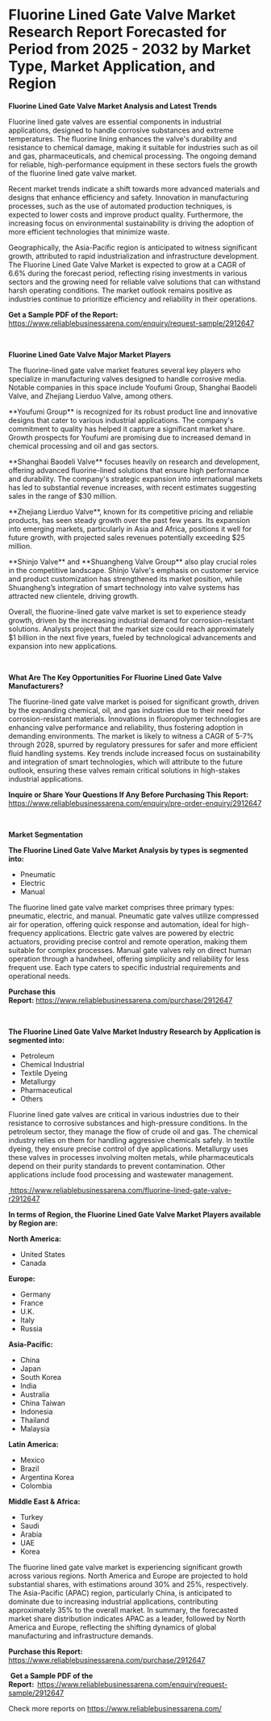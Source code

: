<p><h1>Fluorine Lined Gate Valve Market Research Report Forecasted for Period from 2025 -  2032 by Market Type, Market Application, and Region</h1></p><p><strong>Fluorine Lined Gate Valve Market Analysis and Latest Trends</strong></p>
<p><p>Fluorine lined gate valves are essential components in industrial applications, designed to handle corrosive substances and extreme temperatures. The fluorine lining enhances the valve's durability and resistance to chemical damage, making it suitable for industries such as oil and gas, pharmaceuticals, and chemical processing. The ongoing demand for reliable, high-performance equipment in these sectors fuels the growth of the fluorine lined gate valve market.</p><p>Recent market trends indicate a shift towards more advanced materials and designs that enhance efficiency and safety. Innovation in manufacturing processes, such as the use of automated production techniques, is expected to lower costs and improve product quality. Furthermore, the increasing focus on environmental sustainability is driving the adoption of more efficient technologies that minimize waste.</p><p>Geographically, the Asia-Pacific region is anticipated to witness significant growth, attributed to rapid industrialization and infrastructure development. The Fluorine Lined Gate Valve Market is expected to grow at a CAGR of 6.6% during the forecast period, reflecting rising investments in various sectors and the growing need for reliable valve solutions that can withstand harsh operating conditions. The market outlook remains positive as industries continue to prioritize efficiency and reliability in their operations.</p></p>
<p><strong>Get a Sample PDF of the Report:&nbsp;</strong> <a href="https://www.reliablebusinessarena.com/enquiry/request-sample/2912647?utm_campaign=3001&utm_medium=2&utm_source=Github&utm_content=ia&utm_term=12032025&utm_id=fluorine-lined-gate-valve">https://www.reliablebusinessarena.com/enquiry/request-sample/2912647</a></p>
<p>&nbsp;</p>
<p><strong>Fluorine Lined Gate Valve Major Market Players</strong></p>
<p><p>The fluorine-lined gate valve market features several key players who specialize in manufacturing valves designed to handle corrosive media. Notable companies in this space include Youfumi Group, Shanghai Baodeli Valve, and Zhejiang Lierduo Valve, among others.</p><p>**Youfumi Group** is recognized for its robust product line and innovative designs that cater to various industrial applications. The company's commitment to quality has helped it capture a significant market share. Growth prospects for Youfumi are promising due to increased demand in chemical processing and oil and gas sectors.</p><p>**Shanghai Baodeli Valve** focuses heavily on research and development, offering advanced fluorine-lined solutions that ensure high performance and durability. The company's strategic expansion into international markets has led to substantial revenue increases, with recent estimates suggesting sales in the range of $30 million.</p><p>**Zhejiang Lierduo Valve**, known for its competitive pricing and reliable products, has seen steady growth over the past few years. Its expansion into emerging markets, particularly in Asia and Africa, positions it well for future growth, with projected sales revenues potentially exceeding $25 million.</p><p>**Shinjo Valve** and **Shuangheng Valve Group** also play crucial roles in the competitive landscape. Shinjo Valve's emphasis on customer service and product customization has strengthened its market position, while Shuangheng’s integration of smart technology into valve systems has attracted new clientele, driving growth.</p><p>Overall, the fluorine-lined gate valve market is set to experience steady growth, driven by the increasing industrial demand for corrosion-resistant solutions. Analysts project that the market size could reach approximately $1 billion in the next five years, fueled by technological advancements and expansion into new applications.</p></p>
<p>&nbsp;</p>
<p><strong>What Are The Key Opportunities For Fluorine Lined Gate Valve Manufacturers?</strong></p>
<p><p>The fluorine-lined gate valve market is poised for significant growth, driven by the expanding chemical, oil, and gas industries due to their need for corrosion-resistant materials. Innovations in fluoropolymer technologies are enhancing valve performance and reliability, thus fostering adoption in demanding environments. The market is likely to witness a CAGR of 5-7% through 2028, spurred by regulatory pressures for safer and more efficient fluid handling systems. Key trends include increased focus on sustainability and integration of smart technologies, which will attribute to the future outlook, ensuring these valves remain critical solutions in high-stakes industrial applications.</p></p>
<p><strong>Inquire or Share Your Questions If Any Before Purchasing This Report:</strong> <a href="https://www.reliablebusinessarena.com/enquiry/pre-order-enquiry/2912647?utm_campaign=3001&utm_medium=2&utm_source=Github&utm_content=ia&utm_term=12032025&utm_id=fluorine-lined-gate-valve">https://www.reliablebusinessarena.com/enquiry/pre-order-enquiry/2912647</a></p>
<p>&nbsp;</p>
<p><strong>Market Segmentation</strong></p>
<p><strong>The Fluorine Lined Gate Valve Market Analysis by types is segmented into:</strong></p>
<p><ul><li>Pneumatic</li><li>Electric</li><li>Manual</li></ul></p>
<p><p>The fluorine lined gate valve market comprises three primary types: pneumatic, electric, and manual. Pneumatic gate valves utilize compressed air for operation, offering quick response and automation, ideal for high-frequency applications. Electric gate valves are powered by electric actuators, providing precise control and remote operation, making them suitable for complex processes. Manual gate valves rely on direct human operation through a handwheel, offering simplicity and reliability for less frequent use. Each type caters to specific industrial requirements and operational needs.</p></p>
<p><strong>Purchase this Report:&nbsp;</strong><a href="https://www.reliablebusinessarena.com/purchase/2912647?utm_campaign=3001&utm_medium=2&utm_source=Github&utm_content=ia&utm_term=12032025&utm_id=fluorine-lined-gate-valve">https://www.reliablebusinessarena.com/purchase/2912647</a></p>
<p>&nbsp;</p>
<p><strong>The Fluorine Lined Gate Valve Market Industry Research by Application is segmented into:</strong></p>
<p><ul><li>Petroleum</li><li>Chemical Industrial</li><li>Textile Dyeing</li><li>Metallurgy</li><li>Pharmaceutical</li><li>Others</li></ul></p>
<p><p>Fluorine lined gate valves are critical in various industries due to their resistance to corrosive substances and high-pressure conditions. In the petroleum sector, they manage the flow of crude oil and gas. The chemical industry relies on them for handling aggressive chemicals safely. In textile dyeing, they ensure precise control of dye applications. Metallurgy uses these valves in processes involving molten metals, while pharmaceuticals depend on their purity standards to prevent contamination. Other applications include food processing and wastewater management.</p></p>
<p><a href="https://www.reliablebusinessarena.com/fluorine-lined-gate-valve-r2912647?utm_campaign=3001&utm_medium=2&utm_source=Github&utm_content=ia&utm_term=12032025&utm_id=fluorine-lined-gate-valve">&nbsp;https://www.reliablebusinessarena.com/fluorine-lined-gate-valve-r2912647</a></p>
<p><strong>In terms of Region, the Fluorine Lined Gate Valve Market Players available by Region are:</strong></p>
<p>
    <p> <strong> North America: </strong>
        <ul>
            <li>United States</li>
            <li>Canada</li>
        </ul>
        </p> 
    <p> <strong> Europe: </strong>
        <ul>
            <li>Germany</li>
            <li>France</li>
            <li>U.K.</li>
            <li>Italy</li>
            <li>Russia</li>
        </ul>
        </p> 
    <p> <strong> Asia-Pacific: </strong>
        <ul>
            <li>China</li>
            <li>Japan</li>
            <li>South Korea</li>
            <li>India</li>
            <li>Australia</li>
            <li>China Taiwan</li>
            <li>Indonesia</li>
            <li>Thailand</li>
            <li>Malaysia</li>
        </ul>
        </p> 
    <p> <strong> Latin America: </strong>
        <ul>
            <li>Mexico</li>
            <li>Brazil</li>
            <li>Argentina Korea</li>
            <li>Colombia</li>
        </ul>
        </p> 
    <p> <strong> Middle East & Africa: </strong>
        <ul>
            <li>Turkey</li>
            <li>Saudi</li>
            <li>Arabia</li>
            <li>UAE</li>
            <li>Korea</li>
        </ul>
    </p>
    </p>
<p><p>The fluorine lined gate valve market is experiencing significant growth across various regions. North America and Europe are projected to hold substantial shares, with estimations around 30% and 25%, respectively. The Asia-Pacific (APAC) region, particularly China, is anticipated to dominate due to increasing industrial applications, contributing approximately 35% to the overall market. In summary, the forecasted market share distribution indicates APAC as a leader, followed by North America and Europe, reflecting the shifting dynamics of global manufacturing and infrastructure demands.</p></p>
<p><strong>Purchase this Report: </strong><a href="https://www.reliablebusinessarena.com/purchase/2912647?utm_campaign=3001&utm_medium=2&utm_source=Github&utm_content=ia&utm_term=12032025&utm_id=fluorine-lined-gate-valve">https://www.reliablebusinessarena.com/purchase/2912647</a></p>
<p>&nbsp;<strong>Get a Sample PDF of the Report:&nbsp;&nbsp;</strong><a href="https://www.reliablebusinessarena.com/enquiry/request-sample/2912647?utm_campaign=3001&utm_medium=2&utm_source=Github&utm_content=ia&utm_term=12032025&utm_id=fluorine-lined-gate-valve">https://www.reliablebusinessarena.com/enquiry/request-sample/2912647</a></p>
<p><strong></strong></p>
<p>Check more reports on <a href="https://www.reliablebusinessarena.com/?utm_campaign=3001&utm_medium=2&utm_source=Github&utm_content=ia&utm_term=12032025&utm_id=fluorine-lined-gate-valve">https://www.reliablebusinessarena.com/</a></p>